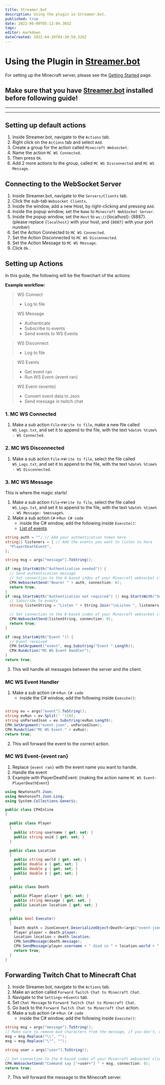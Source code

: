 ```yaml
---
title: Streamer.bot
description: Using the plugin in Streamer.bot.
published: true
date: 2022-06-09T05:12:04.365Z
tags: 
editor: markdown
dateCreated: 2022-04-20T04:30:59.326Z
---
```


# Using the Plugin in [Streamer.bot](https://streamer.bot/)

For setting up the Minecraft server, please see the [Getting Started](/integrated-games/minecraft/getting-started) page.

## Make sure that you have [Streamer.bot](https://streamer.bot/) installed before following guide!

---

---

## Setting up default actions

1. Inside Streamer.bot, navigate to the `Actions` tab.
2. Right click on the `Actions` tab and select `Add`.
3. Create a group for the action called `Minecraft Websocket`.
4. Name the action `MC WS Connected`.
5. Then press `Ok`.
6. Add 2 more actions to the group, called `MC WS Disconnected` and `MC WS Message`.

## Connecting to the WebSocket Server

1. Inside Streamer.bot, navigate to the `Servers/Clients` tab.
2. Click the sub-tab `Websocket Clients`.
3. Inside the window, add a new Host, by right-clicking and pressing `Add`.
4. Inside the popup window, set the `Name` to `Minecraft WebSocket Server`.
5. Inside the popup window, set the `Host` to `ws://`{localhost}`:`{8887}. (please replace `{localhost}` with your host, and `{8887}` with your port number)
6. Set the Action Connected to `MC WS Connected`.
7. Set the Action Disconnected to `MC WS Disconnected`.
8. Set the Action Message to `MC WS Message`.
9. Click `Ok`.

## Setting up Actions

In this guide, the following will be the flowchart of the actions:

**Example workflow:**

> WS Connect
>
> - Log to file

> WS Message
>
> - Authenticate
> - Subscribe to events
> - Send events to WS Events

> WS Disconnect
>
> - Log to file

> WS Events
>
> - Get event ran
> - Run WS Event-{event ran}

> WS Event-{events}
>
> - Convert event data to Json
> - Send message in twitch chat

### 1. MC WS Connected

1. Make a sub action `File`->`Write to file`, make a new file called `WS_Logs.txt`, and set it to append to the file, with the text `%date% %time% - WS Connected`.

### 2. MC WS Disconnected

1. Make a sub action `File`->`Write to file`, select the file called `WS_Logs.txt`, and set it to append to the file, with the text `%date% %time% - WS Disconnected`.

### 3. MC WS Message

This is where the magic starts!

1. Make a sub action `File`->`Write to file`, select the file called `WS_Logs.txt`, and set it to append to the file, with the text `%date% %time% - WS Message: %message%`.
2. Make a sub action `C#`->`Run C# code`
   - inside the C# window, add the following inside `Execute()`:
   - [List of events](/integrated-games/minecraft/events)

```cs
string auth = ""; // Add your authentication token here
string[] listeners = { // Add the events you want to listen to here
  "PlayerDeathEvent",
};

string msg = args["message"].ToString();

if (msg.StartsWith("Authentication needed")) {
  // Send authentication message
  // Set connection to the 0-based index of your Minecraft websocket client.
  CPH.WebsocketSend("Bearer " + auth, connection: 0);
  return true;
}
if (msg.StartsWith("Authentication not required") || msg.StartsWith("Successfully Authenticated")) {
  // Subscribe to events
  string listenString = "Listen " + String.Join("\nListen ", listeners);

  // Set connection to the 0-based index of your Minecraft websocket client.
  CPH.WebsocketSend(listenString, connection: 0);
  return true;
}

if (msg.StartsWith("Event ")) {
  // Event received
  CPH.SetArgument("event", msg.Substring("Event ".Length));
  CPH.RunAction("MC WS Event Handler");
}
return true;
```

3. This will handle all messages between the server and the client.

### MC WS Event Handler

1. Make a sub action `C#`->`Run C# code`
   - inside the C# window, add the following inside `Execute()`:

```cs

string ev = args["event"].ToString();
string evRun = ev.Split(' ')[0];
string unParsedJson = ev.Substring(evRun.Length);
CPH.SetArgument("event-json", unParsedJson);
CPH.RunAction("MC WS Event-" + evRun);
return true;
```

2. This will forward the event to the correct action.

### MC WS Event-{event ran}

1. Replace `{event ran}` with the event name you want to handle.
2. Handle the event
3. Example with PlayerDeathEvent: (making the action name `MC WS Event-PlayerDeathEvent`)

```cs
using Newtonsoft.Json;
using Newtonsoft.Json.Linq;
using System.Collections.Generic;

public class CPHInline
{

  public class Player
  {
    public string username { get; set; }
    public string uuid { get; set; }
  }

  public class Location
  {
    public string world { get; set; }
    public double x { get; set; }
    public double y { get; set; }
    public double z { get; set; }
  }

  public class Death
  {
    public Player player { get; set; }
    public string message { get; set; }
    public Location location { get; set; }
  }

  public bool Execute()
  {
    Death death = JsonConvert.DeserializeObject<Death>(args["event-json"].ToString());
    Player player = death.player;
    Location location = death.location;
    CPH.SendMessage(death.message);
    CPH.SendMessage(player.username + " died in " + location.world + ", at " + location.x + ", " + location.y + ", " + location.z);
    return true;
  }
}
```

## Forwarding Twitch Chat to Minecraft Chat

1. Inside Streamer.bot, navigate to the `Actions` tab.
2. Make an action called `Forward Twitch Chat to Minecraft Chat`.
3. Navigate to the `Settings`->`Events` tab.
4. Set `Chat Message` to `Forward Twitch Chat to Minecraft Chat`.
5. Go back to the `Forward Twitch Chat to Minecraft Chat` action.
6. Make a sub action `C#`->`Run C# code`
   - inside the C# window, add the following inside `Execute()`:

```cs
string msg = args["message"].ToString();
// Make sure to remove bad characters from the message, if you don't, users can break out of tellraw, and other commands
msg = msg.Replace("\\", "");
msg = msg.Replace("\"", "");

string user = args["user"].ToString();

// Set connection to the 0-based index of your Minecraft websocket client.
CPH.WebsocketSend("Command say ["+user+"] " + msg, connection: 0);
return true;
```

7. This will forward the message to the Minecraft server.
